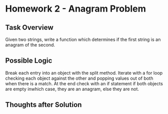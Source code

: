 # Homework 2 - Anagram Problem

## Task Overview
Given two strings, write a function which determines if the first string is an anagram of the second.

## Possible Logic
Break each entry into an object with the split method. Iterate with a for loop checking each object against the other and popping values out of both when there is a match. At the end check with an if statement if both objects are empty inwhich case, they are an anagram, else they are not.

## Thoughts after Solution